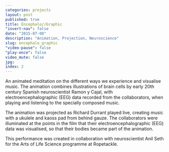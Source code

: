 ```yaml
---
categories: projects
layout: post
published: true
title: Encephalo//Graphic
"invert-nav": false
date: "2015-07-08"
description: "Animation, Projection, Neuroscience"
slug: encephalo_graphic
"video-pause": false
"play-once": false
video_mute: false
jpg: 
index: 2
---
```


An animated meditation on the different ways we experience and visualise music. The animation combines illustrations of brain cells by early 20th century Spanish neuroscientist Ramon y Cajal, with electroencephalographic (EEG) data recorded from the collaborators, when playing and listening to the specially composed music.

The animation was projected as Richard Durrant played live, creating music with a ukulele and kaoss pad from behind gauze. The collaborators were illuminated at the points in the film that their electroencephalographic (EEG) data was visualised, so that their bodies became part of the animation.

This performance was created in collaboration with neuroscientist Anil Seth for the Arts of Life Science programme at Ropetackle.

